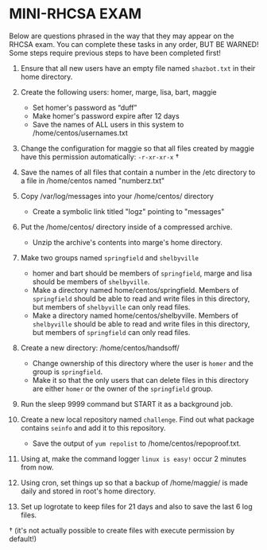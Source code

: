 # MINI-RHCSA EXAM

Below are questions phrased in the way that they may appear on the RHCSA exam. You can complete these tasks in any order, BUT BE WARNED! Some steps require previous steps to have been completed first!

1. Ensure that all new users have an empty file named `shazbot.txt` in their home directory.

0. Create the following users: homer, marge, lisa, bart, maggie
    - Set homer's password as “duff”
    - Make homer's password expire after 12 days
    - Save the names of ALL users in this system to /home/centos/usernames.txt

0. Change the configuration for maggie so that all files created by maggie have this permission automatically: `-r-xr-xr-x` †

0. Save the names of all files that contain a number in the /etc directory to a file in /home/centos named "numberz.txt"

0. Copy /var/log/messages into your /home/centos/ directory
   - Create a symbolic link titled "logz" pointing to "messages"

0. Put the /home/centos/ directory inside of a compressed archive.
   - Unzip the archive's contents into marge's home directory.

0. Make two groups named `springfield` and `shelbyville`
    - homer and bart should be members of `springfield`, marge and lisa should be members of `shelbyville`.
    - Make a directory named home/centos/springfield. Members of `springfield` should be able to read and write files in this directory, but members of `shelbyville` can only read files.
    - Make a directory named home/centos/shelbyville. Members of `shelbyville` should be able to read and write files in this directory, but members of `springfield` can only read files.

0. Create a new directory: /home/centos/handsoff/
    - Change ownership of this directory where the user is `homer` and the group is `springfield`.
    - Make it so that the only users that can delete files in this directory are either `homer` or the owner of the `springfield` group.

0. Run the sleep 9999 command but START it as a background job.

0. Create a new local repository named `challenge`. Find out what package contains `seinfo` and add it to this repository.
    - Save the output of `yum repolist` to /home/centos/repoproof.txt.

0. Using at, make the command logger `linux is easy!` occur 2 minutes from now.

0. Using cron, set things up so that a backup of /home/maggie/ is made daily and stored in root's home directory.

0. Set up logrotate to keep files for 21 days and also to save the last 6 log files.







































































† (it's not actually possible to create files with execute permission by default!)
